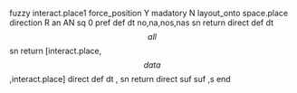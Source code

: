 fuzzy interact.place1
   force_position Y
   madatory N
   layout_onto space.place
   direction R
   an AN
   sq 0
   pref 
   def 
    dt no,na,nos,nas
    sn 
    return 
    direct 
   def 
    dt $$all$$
    sn 
    return [interact.place,$$data$$,interact.place]
    direct 
   def 
    dt \,
    sn 
    return 
    direct 
   suf 
   suf ,s
end
